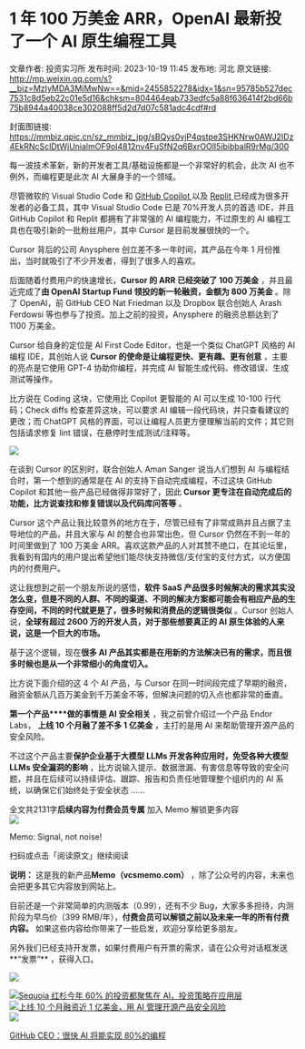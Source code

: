 # 1 年 100 万美金 ARR，OpenAI 最新投了一个 AI 原生编程工具

文章作者: 投资实习所
发布时间: 2023-10-19 11:45
发布地: 河北
原文链接: http://mp.weixin.qq.com/s?__biz=MzIyMDA3MjMwNw==&mid=2455852278&idx=1&sn=95785b527dec7531c8d5eb22c01e5d16&chksm=804464eab733edfc5a88f636414f2bd66b75b8944a40038ce302088ff5d2d7d07c581adc4cdf#rd

封面图链接: https://mmbiz.qpic.cn/sz_mmbiz_jpg/sBQys0vjP4qstpe3SHKNrw0AWJ2IDz4EkRNcScIDtWjUnialmOF9ol4812nv4FuSfN2q6BxrOOlI5ibibbalR9rMg/300

每一波技术革新，新的开发者工具/基础设施都是一个非常好的机会，此次 AI 也不例外，而编程更是此次 AI 大展身手的一个领域。

尽管微软的 Visual Studio Code 和 [GitHub Copilot
](http://mp.weixin.qq.com/s?__biz=MzIyMDA3MjMwNw==&mid=2455850913&idx=1&sn=cf94ff3766fa91c7ba08283d03b48c00&chksm=80447fbdb733f6ab03352ee881ef96761a5912b09066424093b620c2bbe0ace27cdbb053aa16&scene=21#wechat_redirect)以及
[Replit
](http://mp.weixin.qq.com/s?__biz=MzIyMDA3MjMwNw==&mid=2455851492&idx=1&sn=0a78261288a9d0b19f51b47df65d8a07&chksm=804461f8b733e8ee42d3a401093c351d27f326d425f78c9ff090f3641b93799004249801de1d&scene=21#wechat_redirect)已经成为很多开发者的必备工具，其中
Visual Studio Code 已是 70%开发人员的首选 IDE，并且 GitHub Copilot 和 Replit 都拥有了非常强的 AI
编程能力，不过原生的 AI 编程工具也在吸引新的一批粉丝用户，其中 Cursor 是目前发展很快的一个。

Cursor 背后的公司 Anysphere 创立差不多一年时间，其产品在今年 1 月份推出，当时就吸引了不少开发者，得到了很多人的喜欢。

后面随着付费用户的快速增长，**Cursor 的 ARR 已经突破了 100 万美金** ，并且最近完成了**由 OpenAI Startup Fund
领投的新一轮融资，金额为 800 万美金** 。除了 OpenAI，前 GitHub CEO Nat Friedman 以及 Dropbox 联合创始人
Arash Ferdowsi 等也参与了投资。加上之前的投资，Anysphere 的融资总额达到了 1100 万美金。

Cursor 给自身的定位是 AI First Code Editor，也是一个类似 ChatGPT 风格的 AI 编程 IDE，其创始人说
**Cursor 的使命是让编程更快、更有趣、更有创意** ，主要的亮点是它使用 GPT-4 协助你编程，并完成 AI
智能生成代码、修改错误、生成测试等操作。

比方说在 Coding 这块，它使用比 Copilot 更智能的 AI 可以生成 10-100 行代码；Check diffs 检查差异这块，可以要求 AI
编辑一段代码块，并只查看建议的更改；而 ChatGPT 风格的界面，可以让编程人员更方便理解当前的文件；其它则包括请求修复 lint
错误，在悬停时生成测试/注释等。

![](https://mmbiz.qpic.cn/sz_mmbiz_jpg/sBQys0vjP4qstpe3SHKNrw0AWJ2IDz4Es4phpdgYOjkLLmPOOUzcBf8W1V7yuEOnY10qH8wB4cCZuOrRyStb3A/640?wx_fmt=jpeg)

在谈到 Cursor 的区别时，联合创始人 Aman Sanger 说当人们想到 AI 与编程结合时，第一个想到的通常是在 AI
的支持下自动完成编程，不过这块 GitHub Copilot 和其他一些产品已经做得非常好了，因此 **Cursor
更专注在自动完成后的功能，比方说查找和修复错误以及代码库问答等** 。

Cursor 这个产品让我比较意外的地方在于，尽管已经有了非常成熟并且占据了主导地位的产品，并且大家与 AI 的整合也非常出色，但 Cursor
仍然在不到一年的时间里做到了 100 万美金
ARR。喜欢这款产品的人对其赞不绝口，在其论坛里，我看到有国内的用户提出希望他们能尽快支持微信/支付宝的支付方式，以方便国内的付费用户。

这让我想到之前一个朋友所说的感悟，**软件 SaaS
产品很多时候解决的需求其实没怎么变，但是不同的人群、不同的渠道、不同的解决方案都可能会有相应产品的生存空间，不同的时代就更是了，很多时候和消费品的逻辑很类似**
。Cursor 创始人说，**全球有超过 2600 万的开发人员，对于那些想要真正的 AI 原生体验的人来说，这是一个巨大的市场。**

基于这个逻辑，现在**很多 AI 产品其实都是在用新的方法解决已有的需求，而且很多时候也是从一个非常细小的角度切入。**

比方说下面介绍的这 4 个 AI 产品，与 Cursor
在同一时间段完成了早期的融资，融资金额从几百万美金到千万美金不等，但解决问题的切入点也都非常的垂直。

**第一个产品****做的事情是 AI 安全相关** ，我之前曾介绍过一个产品 Endor Labs， **上线 10 个月融了差不多 1 亿美金**
，主打的是用 AI 来帮助管理开源产品的安全风险。

不过这个产品主要**保护企业基于大模型 LLMs 开发各种应用时，免受各种大模型 LLMs 安全漏洞的影响**
，比方说输入提示、数据泄漏、有害信息等导致的安全问题，并且在后续可以持续评估、跟踪、报告和负责任地管理整个组织内的 AI 系统，以确保它们始终处于安全状态
……

全文共2131字**后续内容为付费会员专属** 加入 Memo 解锁更多内容  
![](https://mmbiz.qpic.cn/sz_mmbiz_png/sBQys0vjP4qstpe3SHKNrw0AWJ2IDz4EHKeWjus8SaaTHJ6HZO9O2gLhRHT8XXXmDiajkTQCjagFR25CQUvFMYA/640?wx_fmt=png)  

Memo: Signal, not noise!

扫码或点击「阅读原文」继续阅读

**说明：** 这是我的新产品**Memo（vcsmemo.com）** ，除了公众号的内容，未来也会把更多其它内容放到网站上。

目前还是一个非常简单的内测版本（0.99），还有不少 Bug，大家多多担待，内测阶段为早鸟价（399
RMB/年），**付费会员可以解锁之前以及未来一年的所有付费内容。** 如果这些内容给你带来了一些启发，欢迎分享给更多朋友。  

另外我们已经支持开发票，如果付费用户有开票的需求，请在公众号对话框发送**“发票”** ，获得入口。

![](https://mmbiz.qpic.cn/mmbiz_png/mrJibAziaMQhQGoNHniac6wGOyRe172dlS0HCYicyjiaCTtly2pULIz6YPNsXeRjoQFSuDYezsia4ibhbAc1X3GKtVRyw/640?wx_fmt=png&wxfrom=5&wx_lazy=1&wx_co=1)

  

[![](https://mmbiz.qpic.cn/sz_mmbiz_jpg/sBQys0vjP4ricZ50dLLCHjFrHFGmSXJu3d9wP54X5EWhrOiaJRmZGAGH2CDTqy5aTickzSIyGOxKsun39Ol7vpxcw/640?wx_fmt=jpeg)Sequoia
红杉今年 60% 的投资都聚焦在
AI，投资策略在应用层](https://mp.weixin.qq.com/s?__biz=MzIyMDA3MjMwNw==&mid=2455852207&idx=1&sn=df0a303ddca0df2c17b146748113c7b1&chksm=804464b3b733eda5f1d7db07386209a9d45c7f2f307bf69b7ad0e7e2942837d5e4b2e2047830&scene=21#wechat_redirect)  
[![](https://mmbiz.qpic.cn/sz_mmbiz_jpg/sBQys0vjP4oW4779CpSYlPKZnX6GNMaHicmficZRhUYsoRCOPgZWniaCme2Bx1ulJdKLkO7cPHnOhrtOPuDB5deBQ/640?wx_fmt=jpeg)上线
10 个月融资近 1 亿美金，用 AI
管理开源产品安全风险](https://mp.weixin.qq.com/s?__biz=MzIyMDA3MjMwNw==&mid=2455851697&idx=1&sn=2a3c8b33a9d090970b405ee4def22863&chksm=804462adb733ebbbf42e1d3e387a849e464e5be41c502c38d355a8cf4738ac4c3eff3401f422&scene=21#wechat_redirect)  
[![](https://mmbiz.qpic.cn/sz_mmbiz_jpg/sBQys0vjP4o29PZGXpXno9bZReTVt74piberGYicMGK0ribqlzdbYyNX4yBQxns3lXIafg42UOkNchkknPq6T9I7Q/640?wx_fmt=jpeg)](https://mp.weixin.qq.com/s?__biz=MzIyMDA3MjMwNw==&mid=2455850913&idx=1&sn=cf94ff3766fa91c7ba08283d03b48c00&chksm=80447fbdb733f6ab03352ee881ef96761a5912b09066424093b620c2bbe0ace27cdbb053aa16&scene=21#wechat_redirect)

[GitHub CEO：很快 AI 将能实现
80%的编程](https://mp.weixin.qq.com/s?__biz=MzIyMDA3MjMwNw==&mid=2455850913&idx=1&sn=cf94ff3766fa91c7ba08283d03b48c00&chksm=80447fbdb733f6ab03352ee881ef96761a5912b09066424093b620c2bbe0ace27cdbb053aa16&scene=21#wechat_redirect)

